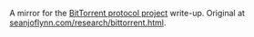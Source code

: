 A mirror for the [BitTorrent protocol project](https://github.com/seanoflynn/research-bittorrent) write-up. Original at [seanjoflynn.com/research/bittorrent.html](http://seanjoflynn.com/research/bittorrent.html).
